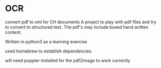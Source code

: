 # OCR
convert pdf to xml for CH documents 
A project to play with pdf files and try to convert to structured text. The pdf's may include boxed hand written content. 

Written in python3 as a learning exercise

used homebrew to establish dependencies

will need poppler installed for the pdf2image to work correctly 



